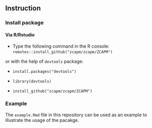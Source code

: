 ## Instruction

### Install package
#### Via R/Rstudio

* Type the following command in the R console: `remotes::install_github("zcapm/zcapm/ZCAPM")`

or with the help of `devtools` package:

* `install.packages("devtools")`

* `library(devtools)`
 
* `install_github("zcapm/zcapm/ZCAPM")`


### Example
The `example.Rmd` file in this repository can be used as an example to illustrate the usage of the pacakge.

<!--
**zcapm/zcapm** is a ✨ _special_ ✨ repository because its `README.md` (this file) appears on your GitHub profile.
-->
